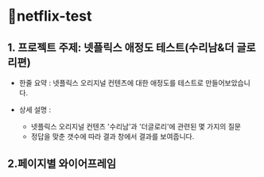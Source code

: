 # 💖netflix-test 
## 1. 프로젝트 주제: 넷플릭스 애정도 테스트(수리남&더 글로리편)
* 한줄 요약 : 넷플릭스 오리지널 컨텐츠에 대한 애정도를 테스트로 만들어보았습니다.

* 상세 설명 :
    * 넷플릭스 오리지널 컨텐츠 '수리남'과 '더글로리'에 관련된 몇 가지의 질문
    * 정답을 맞춘 갯수에 따라 결과 창에서 결과를 보여줍니다.
    
## 2.페이지별 와이어프레임
